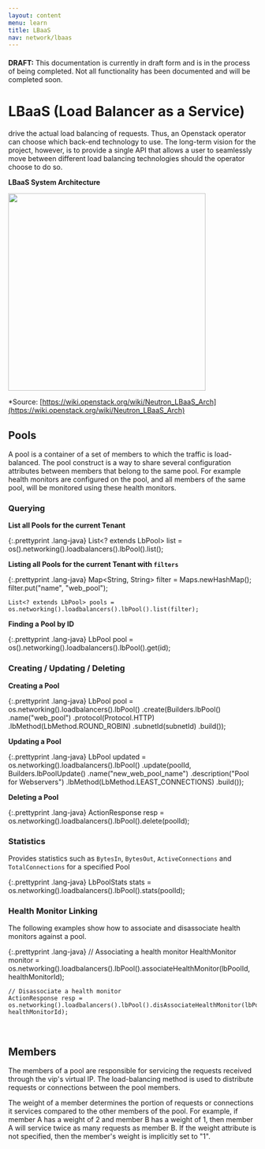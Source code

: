 ```yaml
---
layout: content
menu: learn
title: LBaaS
nav: network/lbaas
---
```


<div class="alert alert-info" style="margin-top:20px;"><b>DRAFT:</b> This documentation is currently in draft form and is in the process of being completed.  Not all functionality has been documented and will be completed soon.</div>

# LBaaS (Load Balancer as a Service)

drive the actual load balancing of requests. Thus, an Openstack operator can choose which back-end technology to use. The long-term vision for the project, however, is to provide a single API that allows a user to seamlessly move between different load balancing technologies should the operator choose to do so.

**LBaaS System Architecture**

<img src="https://wiki.openstack.org/w/images/2/21/Lbaas_arch.JPG" height="400px">
<p/>

*Source: [https://wiki.openstack.org/wiki/Neutron_LBaaS_Arch](https://wiki.openstack.org/wiki/Neutron_LBaaS_Arch)

## Pools

A pool is a container of a set of members to which the traffic is load-balanced. The pool construct is a way to share several configuration attributes between members that belong to the same pool. For example health monitors are configured on the pool, and all members of the same pool, will be monitored using these health monitors.

### Querying

**List all Pools for the current Tenant**

{:.prettyprint .lang-java}
	List<? extends LbPool> list = os().networking().loadbalancers().lbPool().list();

**Listing all Pools for the current Tenant with `filters`**

{:.prettyprint .lang-java}
    Map<String, String> filter = Maps.newHashMap();
    filter.put("name", "web_pool");

	List<? extends LbPool> pools = os.networking().loadbalancers().lbPool().list(filter);

**Finding a Pool by ID**

{:.prettyprint .lang-java}
	LbPool pool = os().networking().loadbalancers().lbPool().get(id);

### Creating / Updating / Deleting

**Creating a Pool**

{:.prettyprint .lang-java}
    LbPool pool = os.networking().loadbalancers().lbPool()
                    .create(Builders.lbPool()
                       .name("web_pool")
                       .protocol(Protocol.HTTP)
                       .lbMethod(LbMethod.ROUND_ROBIN)
                       .subnetId(subnetId)
                       .build());

**Updating a Pool**

{:.prettyprint .lang-java}
    LbPool updated = os.networking().loadbalancers().lbPool()
                       .update(poolId, Builders.lbPoolUpdate()
                           .name("new_web_pool_name")
                           .description("Pool for Webservers")
                           .lbMethod(LbMethod.LEAST_CONNECTIONS)
                           .build());

 **Deleting a Pool**

{:.prettyprint .lang-java}
	ActionResponse resp = os.networking().loadbalancers().lbPool().delete(poolId);

### Statistics

Provides statistics such as `BytesIn`, `BytesOut`, `ActiveConnections` and `TotalConnections` for a specified Pool

{:.prettyprint .lang-java}
	LbPoolStats stats = os.networking().loadbalancers().lbPool().stats(poolId);

### Health Monitor Linking

The following examples show how to associate and disassociate health monitors against a pool.

{:.prettyprint .lang-java}
	// Associating a health monitor
	HealthMonitor monitor = os.networking().loadbalancers().lbPool().associateHealthMonitor(lbPoolId, healthMonitorId);

	// Disassociate a health monitor
	ActionResponse resp = os.networking().loadbalancers().lbPool().disAssociateHealthMonitor(lbPoolId, healthMonitorId);
<br>

## Members

The members of a pool are responsible for servicing the requests received through the vip's virtual IP. The load-balancing method 
is used to distribute requests or connections between the pool members.

The weight of a member determines the portion of requests or connections it services compared to the other members of the pool.
For example, if member A has a weight of 2 and member B has a weight of 1, then member A will service twice as many requests as
member B. If the weight attribute is not specified, then the member's weight is implicitly set to "1".



